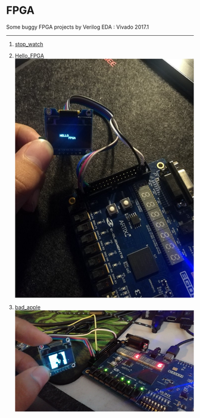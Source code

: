 # FPGA
Some buggy FPGA projects by Verilog
EDA : Vivado 2017.1

***

1. [stop_watch](https://github.com/IdlessChaye/FPGA/tree/master/stop_watch)

2. [Hello_FPGA](https://github.com/IdlessChaye/FPGA/tree/master/HELLO_FPGA)
![HelloFPGA](https://github.com/IdlessChaye/FPGA/blob/master/HELLO_FPGA/HELLO_FPGA.jpg)

3. [bad_apple](https://github.com/IdlessChaye/FPGA/tree/master/badapple)
![bad_apple](https://github.com/IdlessChaye/FPGA/blob/master/badapple/badapple.png)
